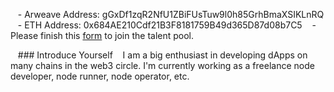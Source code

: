
   - Arweave Address: gGxDf1zqR2NfU1ZBiFUsTuw9l0h85GrhBmaXSIKLnRQ
   - ETH Address: 0x684AE210Cdf21B3F8181759B49d365D87d08b7C5
   - Please finish this [form](https://docs.google.com/forms/d/e/1FAIpQLSfWA5fIIcBgmRppm3jNz5vmf9Mai_QMVil-2pO4r7YKn_Zhtw/viewform?usp=sf_link) to join the talent pool.

   ### Introduce Yourself
   I am a big enthusiast in developing dApps on many chains in the web3 circle. I'm currently working as a freelance node developer, node runner, node operator, etc.
  
